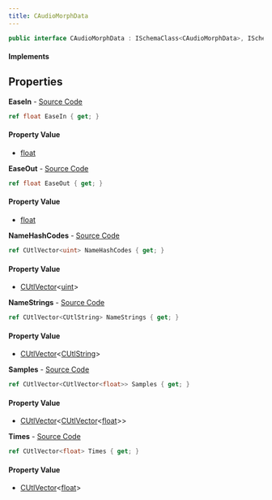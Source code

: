 ```yaml
---
title: CAudioMorphData
---
```


```csharp
public interface CAudioMorphData : ISchemaClass<CAudioMorphData>, ISchemaField, ISchemaClass, INativeHandle
```

#### Implements

## Properties

**EaseIn** - [Source Code](https://github.com/swiftly-solution/swiftlys2/blob/main/managed/src/SwiftlyS2.Generated/Schemas/Interfaces/CAudioMorphData.cs#L24)

```csharp
ref float EaseIn { get; }
```

#### Property Value

- [float](https://learn.microsoft.com/dotnet/api/system.single)

**EaseOut** - [Source Code](https://github.com/swiftly-solution/swiftlys2/blob/main/managed/src/SwiftlyS2.Generated/Schemas/Interfaces/CAudioMorphData.cs#L26)

```csharp
ref float EaseOut { get; }
```

#### Property Value

- [float](https://learn.microsoft.com/dotnet/api/system.single)

**NameHashCodes** - [Source Code](https://github.com/swiftly-solution/swiftlys2/blob/main/managed/src/SwiftlyS2.Generated/Schemas/Interfaces/CAudioMorphData.cs#L18)

```csharp
ref CUtlVector<uint> NameHashCodes { get; }
```

#### Property Value

- [CUtlVector](/docs/api/shared/natives/cutlvector-1)<[uint](https://learn.microsoft.com/dotnet/api/system.uint32)>

**NameStrings** - [Source Code](https://github.com/swiftly-solution/swiftlys2/blob/main/managed/src/SwiftlyS2.Generated/Schemas/Interfaces/CAudioMorphData.cs#L20)

```csharp
ref CUtlVector<CUtlString> NameStrings { get; }
```

#### Property Value

- [CUtlVector](/docs/api/shared/natives/cutlvector-1)<[CUtlString](/docs/api/shared/natives/cutlstring)>

**Samples** - [Source Code](https://github.com/swiftly-solution/swiftlys2/blob/main/managed/src/SwiftlyS2.Generated/Schemas/Interfaces/CAudioMorphData.cs#L22)

```csharp
ref CUtlVector<CUtlVector<float>> Samples { get; }
```

#### Property Value

- [CUtlVector](/docs/api/shared/natives/cutlvector-1)<[CUtlVector](/docs/api/shared/natives/cutlvector-1)<[float](https://learn.microsoft.com/dotnet/api/system.single)>>

**Times** - [Source Code](https://github.com/swiftly-solution/swiftlys2/blob/main/managed/src/SwiftlyS2.Generated/Schemas/Interfaces/CAudioMorphData.cs#L16)

```csharp
ref CUtlVector<float> Times { get; }
```

#### Property Value

- [CUtlVector](/docs/api/shared/natives/cutlvector-1)<[float](https://learn.microsoft.com/dotnet/api/system.single)>

